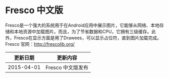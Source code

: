 # Fresco 中文版

Fresco是一个强大的系统用于在Android应用中展示图片，它能够从网络、本地存储和本地资源中加载图片。而且，为了节省数据和CPU，它拥有三级缓存。此外，Fresco在显示方面是用了Drawees，可以显示占位符，直到图片加载完成。
Fresco 官网：<http://frescolib.org/>


|更新日期    |更新内容
|----------|--------------------
|2015-04-01|Fresco 中文版发布

